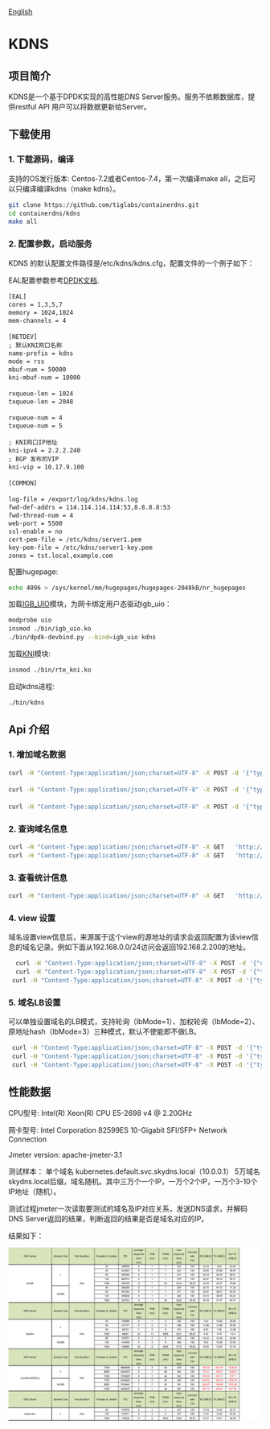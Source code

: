 [English](README.md)

# KDNS

## 项目简介

 KDNS是一个基于DPDK实现的高性能DNS Server服务。服务不依赖数据库，提供restful API 用户可以将数据更新给Server。

## 下载使用

### 1. 下载源码，编译

支持的OS发行版本: Centos-7.2或者Centos-7.4，第一次编译make all，之后可以只编译编译kdns（make kdns）。

```bash
git clone https://github.com/tiglabs/containerdns.git
cd containerdns/kdns
make all
```

### 2. 配置参数，启动服务

KDNS 的默认配置文件路径是/etc/kdns/kdns.cfg，配置文件的一个例子如下：

EAL配置参数参考[DPDK文档](http://dpdk.org/doc/guides/testpmd_app_ug/run_app.html#eal-command-line-options).

```vim
[EAL]
cores = 1,3,5,7
memory = 1024,1024
mem-channels = 4
 
[NETDEV]
; 默认KNI网口名称
name-prefix = kdns
mode = rss
mbuf-num = 50000
kni-mbuf-num = 10000

rxqueue-len = 1024
txqueue-len = 2048
    
rxqueue-num = 4
txqueue-num = 5

; KNI网口IP地址
kni-ipv4 = 2.2.2.240
; BGP 发布的VIP
kni-vip = 10.17.9.100

[COMMON]

log-file = /export/log/kdns/kdns.log
fwd-def-addrs = 114.114.114.114:53,8.8.8.8:53
fwd-thread-num = 4
web-port = 5500
ssl-enable = no
cert-pem-file = /etc/kdns/server1.pem
key-pem-file = /etc/kdns/server1-key.pem
zones = tst.local,example.com
```

配置hugepage:

```bash
echo 4096 > /sys/kernel/mm/hugepages/hugepages-2048kB/nr_hugepages
```

加载[IGB_UIO](http://dpdk.org/doc/guides/linux_gsg/linux_drivers.html)模块，为网卡绑定用户态驱动igb_uio：

```bash
modprobe uio
insmod ./bin/igb_uio.ko
./bin/dpdk-devbind.py --bind=igb_uio kdns
```

加载[KNI](http://dpdk.org/doc/guides/linux_gsg/enable_func.html#loading-the-dpdk-kni-kernel-module)模块:

```bash
insmod ./bin/rte_kni.ko
```

启动kdns进程:

```bash
./bin/kdns 
```

## Api 介绍

### 1. 增加域名数据

```bash
curl -H "Content-Type:application/json;charset=UTF-8" -X POST -d '{"type":"A","zoneName":"example.com","domainName":"chen.example.com","host":"192.168.2.2"}'  'http://127.0.0.1:5500/kdns/domain' 

curl -H "Content-Type:application/json;charset=UTF-8" -X POST -d '{"type":"CNAME","zoneName":"example.com","domainName":"chen.cname.example.com","host":"chen.example.com"}' 'http://127.0.0.1:5500/kdns/domain' 

curl -H "Content-Type:application/json;charset=UTF-8" -X POST -d '{"type":"SRV","zoneName":"example.com","domainName":"_srvtcp._tcp.example.com","host":"chen.example.com","priority":20,"weight":50,"port":8800}'  'http://127.0.0.1:5500/kdns/domain'
```

### 2. 查询域名信息

```bash
curl -H "Content-Type:application/json;charset=UTF-8" -X GET   'http://127.0.0.1:5500/kdns/perdomain/chen.example.com' 
curl -H "Content-Type:application/json;charset=UTF-8" -X GET   'http://127.0.0.1:5500/kdns/domain' 
```

### 3. 查看统计信息

```bash
curl -H "Content-Type:application/json;charset=UTF-8" -X GET   'http://127.0.0.1:5500/kdns/statistics/get'
```

### 4. view 设置

  域名设置view信息后，来源属于这个view的源地址的请求会返回配置为该view信息的域名记录。例如下面从192.168.0.0/24访问会返回192.168.2.200的地址。

```bash
  curl -H "Content-Type:application/json;charset=UTF-8" -X POST -d '{"cidrs":"192.168.0.0/24","viewName":"gz"}'  'http://127.0.0.1:5500/kdns/view' 
  curl -H "Content-Type:application/json;charset=UTF-8" -X POST -d '{"type":"A","zoneName":"example.com","domainName":"chen.example.com","viewName":"gz","host":"192.168.2.200"}'  'http://127.0.0.1:5500/kdns/domain' 
 curl -H "Content-Type:application/json;charset=UTF-8" -X POST -d '{"type":"A","zoneName":"example.com","domainName":"chen.example.com","viewName":"ls","host":"10.10.10.10"}'  'http://127.0.0.1:5500/kdns/domain' 
```

### 5. 域名LB设置

  可以单独设置域名的LB模式，支持轮询（lbMode=1）、加权轮询（lbMode=2）、原地址hash（lbMode=3）三种模式，默认不使能即不做LB。

```bash
 curl -H "Content-Type:application/json;charset=UTF-8" -X POST -d '{"type":"A","zoneName":"example.com","domainName":"chen.example.com","lbMode":1,"host":"1.1.1.1"}'  'http://127.0.0.1:5500/kdns/domain' 
 curl -H "Content-Type:application/json;charset=UTF-8" -X POST -d '{"type":"A","zoneName":"example.com","domainName":"chen.example.com","lbMode":1,"host":"2.2.2.2"}'  'http://127.0.0.1:5500/kdns/domain' 
 curl -H "Content-Type:application/json;charset=UTF-8" -X POST -d '{"type":"A","zoneName":"example.com","domainName":"chen.example.com","lbMode":1,"host":"3.3.3.3"}'  'http://127.0.0.1:5500/kdns/domain' 
```

## 性能数据

CPU型号: Intel(R) Xeon(R) CPU E5-2698 v4 @ 2.20GHz

网卡型号: Intel Corporation 82599ES 10-Gigabit SFI/SFP+ Network Connection

Jmeter version: apache-jmeter-3.1

测试样本： 单个域名 kubernetes.default.svc.skydns.local（10.0.0.1）
           5万域名 skydns.local后缀，域名随机。其中三万个一个IP，一万个2个IP，一万个3-10个IP地址（随机）。
           
  测试过程jmeter一次读取要测试的域名及IP对应关系，发送DNS请求，并解码DNS Server返回的结果，判断返回的结果是否是域名对应的IP。

结果如下：

![测试结果](images/dns-performance.png "测试结果")

